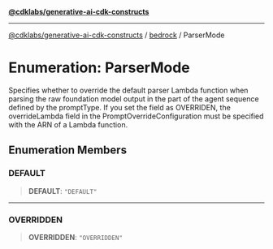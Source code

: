 [**@cdklabs/generative-ai-cdk-constructs**](../../../README.md)

***

[@cdklabs/generative-ai-cdk-constructs](../../../README.md) / [bedrock](../README.md) / ParserMode

# Enumeration: ParserMode

Specifies whether to override the default parser Lambda function when
parsing the raw foundation model output in the part of the agent sequence
defined by the promptType. If you set the field as OVERRIDEN, the
overrideLambda field in the PromptOverrideConfiguration must be specified
with the ARN of a Lambda function.

## Enumeration Members

### DEFAULT

> **DEFAULT**: `"DEFAULT"`

***

### OVERRIDDEN

> **OVERRIDDEN**: `"OVERRIDDEN"`
